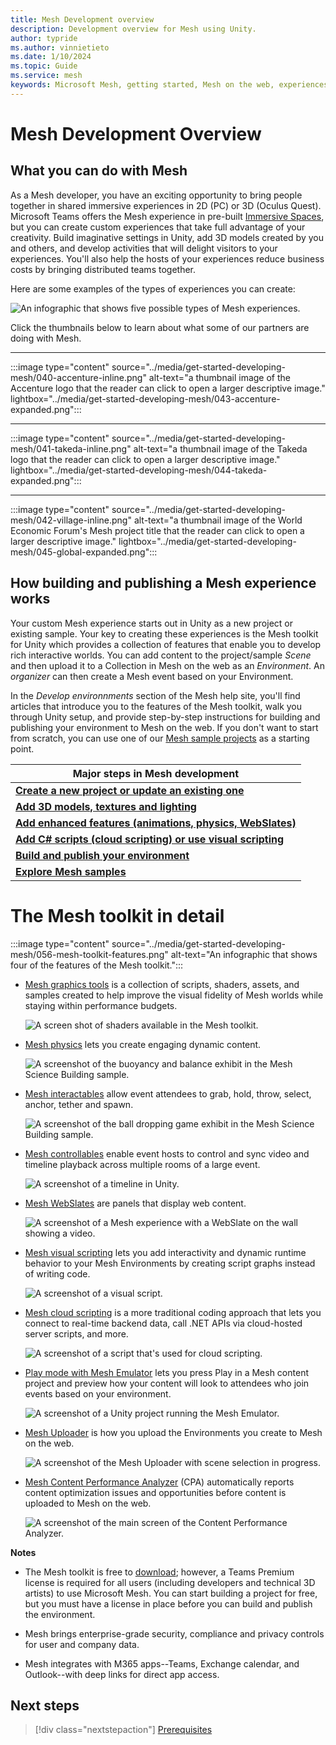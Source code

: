 ```yaml
---
title: Mesh Development overview
description: Development overview for Mesh using Unity.
author: typride
ms.author: vinnietieto
ms.date: 1/10/2024
ms.topic: Guide
ms.service: mesh
keywords: Microsoft Mesh, getting started, Mesh on the web, experiences, environments
---
```


# Mesh Development Overview

## What you can do with Mesh

As a Mesh developer, you have an exciting opportunity to bring people together in shared immersive experiences in 2D (PC) or 3D (Oculus Quest). Microsoft Teams offers the Mesh experience in pre-built [Immersive Spaces](https://support.microsoft.com/en-us/office/get-started-with-immersive-spaces-in-microsoft-teams-4a6182f8-0f43-4c24-bb66-ef229fa221d8#ID0EBH=Microsoft_Teams), but you can create custom experiences that take full advantage of your creativity. Build imaginative settings in Unity, add 3D models created by you and others, and develop activities that will delight visitors to your experiences. You'll also help the hosts of your experiences reduce business costs by bringing distributed teams together.

Here are some examples of the types of experiences you can create:

![An infographic that shows five possible types of Mesh experiences.](../media/get-started-developing-mesh/039-mesh-examples.png)

Click the thumbnails below to learn about what some of our partners are doing with Mesh.

---

:::image type="content" source="../media/get-started-developing-mesh/040-accenture-inline.png" alt-text="a thumbnail image of the Accenture logo that the reader can click to open a larger descriptive image." lightbox="../media/get-started-developing-mesh/043-accenture-expanded.png":::

---

:::image type="content" source="../media/get-started-developing-mesh/041-takeda-inline.png" alt-text="a thumbnail image of the Takeda logo that the reader can click to open a larger descriptive image." lightbox="../media/get-started-developing-mesh/044-takeda-expanded.png":::

---

:::image type="content" source="../media/get-started-developing-mesh/042-village-inline.png" alt-text="a thumbnail image of the World Economic Forum's Mesh project title that the reader can click to open a larger descriptive image." lightbox="../media/get-started-developing-mesh/045-global-expanded.png":::

## How building and publishing a Mesh experience works

Your custom Mesh experience starts out in Unity as a new project or existing sample. Your key to creating these experiences is the Mesh toolkit for Unity which provides a collection of features that enable you to develop rich interactive worlds. You can add content to the project/sample *Scene* and then upload it to a Collection in Mesh on the web as an *Environment*. An *organizer* can then create a Mesh event based on your Environment.

In the *Develop environnments* section of the Mesh help site, you'll find articles that introduce you to the features of the Mesh toolkit, walk you through Unity setup, and provide step-by-step instructions for building and publishing your environment to Mesh on the web. If you don't want to start from scratch, you can use one of our [Mesh sample projects](../develop/getting-started/samples/samples-overview.md) as a starting point.

| **Major steps in Mesh development** |
|---|
| [**Create a new project or update an existing one**](../develop/build-your-basic-environment/create-a-new-project-or-update.md) |
| [**Add 3D models, textures and lighting**](../develop/design/overview.md)|
| [**Add enhanced features (animations, physics, WebSlates)**](../develop/enhance-your-environment/enhanced-features-overview.md) |
| [**Add C# scripts (cloud scripting) or use visual scripting**](../develop/script-your-scene-logic/mesh-scripting-overview.md) |
| [**Build and publish your environment**](../develop/make-your-environment-available/build-and-publish-your-environment.md) |
| [**Explore Mesh samples**](../develop/getting-started/samples/samples-overview.md) |

# The Mesh toolkit in detail

:::image type="content" source="../media/get-started-developing-mesh/056-mesh-toolkit-features.png" alt-text="An infographic that shows four of the features of the Mesh toolkit.":::

* [Mesh graphics tools](design/overview.md) is a collection of scripts, shaders, assets, and samples created to help improve the visual fidelity of Mesh worlds while staying within performance budgets.

    ![A screen shot of shaders available in the Mesh toolkit.](../media/get-started-developing-mesh/057-mesh-graphics-tools.png)

* [Mesh physics](enhance-your-environment/physics/mesh-physics-overview.md) lets you create engaging dynamic content.

    ![A screenshot of the buoyancy and balance exhibit in the Mesh Science Building sample.](../media/get-started-developing-mesh/047-buoyancy-and-balance.png)

* [Mesh interactables](enhance-your-environment/avatar-and-object-interactions/interactables.md) allow event attendees to grab, hold, throw, select, anchor, tether and spawn.

    ![A screenshot of the ball dropping game exhibit in the Mesh Science Building sample.](../media/get-started-developing-mesh/048-ball-game.png)

* [Mesh controllables](enhance-your-environment/multi-room-sync.md) enable event hosts to control and sync video and timeline playback across multiple rooms of a large event.

    ![A screenshot of a timeline in Unity.](../media/get-started-developing-mesh/049-timeline.png)

* [Mesh WebSlates](enhance-your-environment/webcontent.md) are panels that display web content.

    ![A screenshot of a Mesh experience with a WebSlate on the wall showing a video.](../media/get-started-developing-mesh/050-webslate.png)

* [Mesh visual scripting](script-your-scene-logic/visual-scripting/visual-scripting-overview.md) lets you add interactivity and dynamic runtime behavior to your Mesh Environments by creating script graphs instead of writing code.

    ![A screenshot of a visual script.](../media/get-started-developing-mesh/051-visual-scripting.png)

* [Mesh cloud scripting](script-your-scene-logic/cloud-scripting/cloud-scripting-basic-concepts.md) is a more traditional coding approach that lets you connect to real-time backend data, call .NET APIs via cloud-hosted server scripts, and more.

    ![A screenshot of a script that's used for cloud scripting.](../media/get-started-developing-mesh/052-cloud-scripting.png)

* [Play mode with Mesh Emulator](debug-and-optimize-performance/mesh-emulator.md) lets you press Play in a Mesh content project and preview how your content will look to attendees who join events based on your environment.

    ![A screenshot of a Unity project running the Mesh Emulator.](../media/get-started-developing-mesh/053-play-mode.png)

* [Mesh Uploader](make-your-environment-available/build-and-publish-your-environment.md) is how you upload the Environments you create to Mesh on the web.

    ![A screenshot of the Mesh Uploader with scene selection in progress.](../media/get-started-developing-mesh/054-mesh-uploader.png)

* [Mesh Content Performance Analyzer](debug-and-optimize-performance/cpa.md) (CPA) automatically reports content optimization issues and opportunities before content is uploaded to Mesh on the web.

    ![A screenshot of the main screen of the Content Performance Analyzer.](../media/get-started-developing-mesh/055-content-performance-analyzer.png)

**Notes**

- The Mesh toolkit is free to [download](../develop/build-your-basic-environment/add-the-mesh-toolkit-package.md); however, a Teams Premium license is required for all users (including developers and technical 3D artists) to use Microsoft Mesh. You can start building a project for free, but you must have a license in place before you can build and publish the environment.

- Mesh brings enterprise-grade security, compliance and privacy controls for user and company data.

- Mesh integrates with M365 apps--Teams, Exchange calendar, and Outlook--with deep links for direct app access.

## Next steps

 > [!div class="nextstepaction"]
 > [Prerequisites](getting-started/prerequisites.md)
